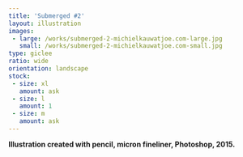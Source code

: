 ```yaml
---
title: 'Submerged #2'
layout: illustration
images:
 - large: /works/submerged-2-michielkauwatjoe.com-large.jpg
   small: /works/submerged-2-michielkauwatjoe.com-small.jpg
type: giclee
ratio: wide
orientation: landscape
stock:
 - size: xl
   amount: ask
 - size: l
   amount: 1
 - size: m
   amount: ask
---
```


**Illustration created with pencil, micron fineliner, Photoshop, 2015.**

